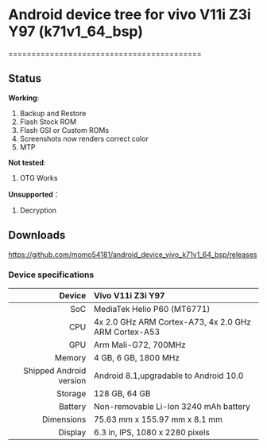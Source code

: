 # Android device tree for vivo V11i Z3i Y97 (k71v1_64_bsp)
==========================================

## Status

**Working**:

1. Backup and Restore
2. Flash Stock ROM
3. Flash GSI or Custom ROMs
4. Screenshots now renders correct color
5. MTP

**Not tested**:

1. OTG Works

   
**Unsupported**：
1. Decryption

## Downloads

https://github.com/momo54181/android_device_vivo_k71v1_64_bsp/releases

### Device specifications

| Device                  |         Vivo V11i Z3i Y97                                     |
| ----------------------: | :------------------------------------------------------------ |
| SoC                     | MediaTek Helio P60 (MT6771)                                   |
| CPU                     | 4x 2.0 GHz ARM Cortex-A73, 4x 2.0 GHz ARM Cortex-A53          |
| GPU                     | Arm Mali-G72, 700MHz                                          |
| Memory                  | 4 GB, 6 GB, 1800 MHz                                          |
| Shipped Android version | Android 8.1,upgradable to Android 10.0                        |
| Storage                 | 128 GB, 64 GB                                                 |
| Battery                 | Non-removable Li-Ion 3240 mAh battery                         |
| Dimensions              | 75.63 mm x 155.97 mm x 8.1 mm                                 |
| Display                 | 6.3 in, IPS, 1080 x 2280 pixels                               |
